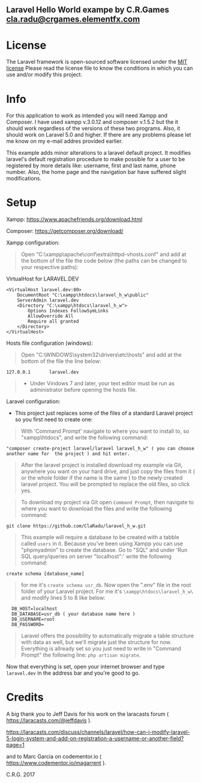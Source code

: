 ##   Laravel Hello World exampe by C.R.Games <cla.radu@crgames.elementfx.com>

# License
The Laravel framework is open-sourced software licensed under the [MIT license](http://opensource.org/licenses/MIT)
Please read the license file to know the conditions in which you can use and/or modify this project.

# Info
   For this application to work as intended you will need Xampp and Composer.
I have used xampp v.3.0.12 and composer v.1.5.2 but the it should work regardless of 
the versions of these two programs. Also, it should work on Laravel 5.0 and higher.
If there are any problems please let me know on my e-mail addres provided earlier.
   
   This example adds minor alterations to a laravel default project. It modifies 
laravel's default registration procedure to make possible for a user to be registered by 
more details like: username, first and last name, phone number. Also, the home page and 
the navigation bar have suffered slight modifications.

# Setup
Xampp: https://www.apachefriends.org/download.html

Composer: https://getcomposer.org/download/

  Xampp configuration:
  
  > Open "C:\xampp\apache\conf\extra\httpd-vhosts.conf" and add at the bottom of the file the 
  code below (the paths can be changed to your respective paths):

  VirtualHost for LARAVEL.DEV
  ```
  <VirtualHost laravel.dev:80>
      DocumentRoot "C:\xampp\htdocs\laravel_h_w\public"
      ServerAdmin laravel.dev
      <Directory "C:\xampp\htdocs\laravel_h_w">
          Options Indexes FollowSymLinks
          AllowOverride All
          Require all granted
      </Directory>
  </VirtualHost>
  ```
  
  Hosts file configuration (windows):
  
  > Open "C:\WINDOWS\system32\drivers\etc\hosts" and add at the bottom of the file the 
  line below:
  
  `127.0.0.1       laravel.dev`
  
  > * Under Vindows 7 and later, your text editor must be run as administrator before opening
  the hosts file.
  
  Laravel configuration:
  
  * This project just replaces some of the files of a standard Laravel project so you first 
  need to create one:
  
  > With 'Command Prompt' navigate to where you want to install to, so "xampp\htdocs\", and write 
  the following command:
  
  `"composer create-project laravel/laravel laravel_h_w" ( you can choose another name for 
  the project ) and hit enter.`

  > After the laravel project is installed download my example via Git, anywhere you want on your 
  hard drive, and just copy the files from it ( or the whole folder if the name is the same ) to 
  the newly created laravel project. You will be prompted to replace the old files, so click yes.
  
  > To download my project via Git open `Command Prompt`, then navigate to where you want to 
  download the files and write the following command:
    
  `git clone https://github.com/ClaRadu/laravel_h_w.git`
	
  > This example will require a database to be created with a tabble called `users` in it.
  Because you've been using Xampp you can use "phpmyadmin" to create the database.
  Go to "SQL" and under 'Run SQL query/queries on server "localhost":' write the following command:
  
  `create schema [database_name]`
  
  > for me it's `create schema usr_db`. Now open the ".env" file in the root folder of your 
  Laravel project. For me it's `\xampp\htdocs\laravel_h_w\` and modify lines 5 to 8 like below:
  ```
    DB_HOST=localhost
    DB_DATABASE=usr_db ( your database name here )
    DB_USERNAME=root
    DB_PASSWORD=
  ```
  
  > Laravel offers the possibility to automatically migrate a table structure with data as well,
  but we'll migrate just the structure for now. Everything is allready set so you just need to 
  write in "Command Prompt" the following line: `php artisan migrate`.
  
Now that everything is set, open your internet browser and type `laravel.dev` in the address 
bar and you're good to go.

# Credits

A big thank you to Jeff Davis for his work on the laracasts forum (
https://laracasts.com/@jeffdavis ).

https://laracasts.com/discuss/channels/laravel/how-can-i-modify-laravel-5-login-system-and-add-on-registration-a-username-or-another-field?page=1

and to Marc Garcia on codementor.io (
https://www.codementor.io/magarrent ).

C.R.G. 2017
